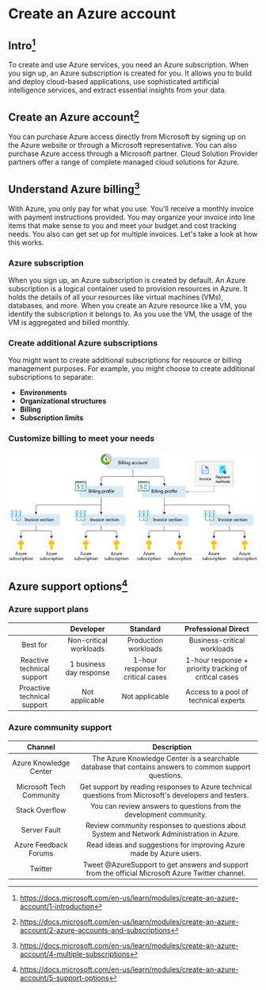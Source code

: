 # Create an Azure account
## Intro[^1]

To create and use Azure services, you need an Azure subscription. When you sign up, an Azure subscription is created for you. It allows you to build and deploy cloud-based applications, use sophisticated artificial intelligence services, and extract essential insights from your data.

## Create an Azure account[^2]

You can purchase Azure access directly from Microsoft by signing up on the Azure website or through a Microsoft representative. You can also purchase Azure access through a Microsoft partner. Cloud Solution Provider partners offer a range of complete managed cloud solutions for Azure.

## Understand Azure billing[^3]

With Azure, you only pay for what you use. You'll receive a monthly invoice with payment instructions provided. You may organize your invoice into line items that make sense to you and meet your budget and cost tracking needs. You also can get set up for multiple invoices. Let's take a look at how this works.

### Azure subscription

When you sign up, an Azure subscription is created by default. An Azure subscription is a logical container used to provision resources in Azure. It holds the details of all your resources like virtual machines (VMs), databases, and more. When you create an Azure resource like a VM, you identify the subscription it belongs to. As you use the VM, the usage of the VM is aggregated and billed monthly.

### Create additional Azure subscriptions

You might want to create additional subscriptions for resource or billing management purposes. For example, you might choose to create additional subscriptions to separate:

- __Environments__
- __Organizational structures__
- __Billing__
- __Subscription limits__

### Customize billing to meet your needs

![Customize Billing](Images\4-billing-structure-overview.png)

## Azure support options[^4]

### Azure support plans

|                             |        Developer        |              Standard              |                  Professional Direct                  |
|:---------------------------:|:-----------------------:|:----------------------------------:|:-----------------------------------------------------:|
| Best for                    | Non-critical workloads  | Production workloads               | Business-critical workloads                           |
| Reactive technical support  | 1 business day response | 1-hour response for critical cases | 1-hour response + priority tracking of critical cases |
| Proactive technical support | Not applicable          | Not applicable                     | Access to a pool of technical experts                 |

### Azure community support

|          Channel         |`   `                                               Description                                              |
|:------------------------:|:------------------------------------------------------------------------------------------------------:|
| Azure Knowledge Center   | The Azure Knowledge Center is a searchable database that contains answers to common support questions. |
| Microsoft Tech Community | Get support by reading responses to Azure technical questions from Microsoft's developers and testers. |
| Stack Overflow           | You can review answers to questions from the development community.                                    |
| Server Fault             | Review community responses to questions about System and Network Administration in Azure.              |
| Azure Feedback Forums    | Read ideas and suggestions for improving Azure made by Azure users.                                    |
| Twitter                  | Tweet @AzureSupport to get answers and support from the official Microsoft Azure Twitter channel.      |



[^1]: https://docs.microsoft.com/en-us/learn/modules/create-an-azure-account/1-introduction
[^2]: https://docs.microsoft.com/en-us/learn/modules/create-an-azure-account/2-azure-accounts-and-subscriptions
[^3]: https://docs.microsoft.com/en-us/learn/modules/create-an-azure-account/4-multiple-subscriptions
[^4]: https://docs.microsoft.com/en-us/learn/modules/create-an-azure-account/5-support-options